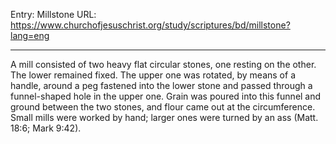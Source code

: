 Entry: Millstone
URL: https://www.churchofjesuschrist.org/study/scriptures/bd/millstone?lang=eng

---

A mill consisted of two heavy flat circular stones, one resting on the other. The lower remained fixed. The upper one was rotated, by means of a handle, around a peg fastened into the lower stone and passed through a funnel-shaped hole in the upper one. Grain was poured into this funnel and ground between the two stones, and flour came out at the circumference. Small mills were worked by hand; larger ones were turned by an ass (Matt. 18:6; Mark 9:42).

